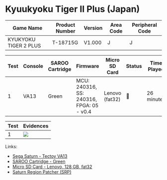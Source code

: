 # Kyuukyoku Tiger II Plus (Japan)

| Game Name             | Product Number | Version | Area Code | Peripheral Code |
| --------------------- | -------------- | ------- | --------- | --------------- |
| KYUKYOKU TIGER 2 PLUS | T-18715G       | V1.000  | J         | J               |

| Test | Console | SAROO Cartridge | Firmware                                 | Micro SD Card  | Status | Time Played |
| ---- | ------- | --------------- | ---------------------------------------- | -------------- | ------ | ----------- |
| 1    | VA13    | Green           | MCU: 240316, SS: 240316, FPGA: 05 - v0.4 | Lenovo (fat32) | :100:  | 26 minutes  |

| Test | Evidences                                                                                        |
| ---- | ------------------------------------------------------------------------------------------------ |
| 1    | [![](https://img.youtube.com/vi/U6P6FsR-xMA/0.jpg)](https://www.youtube.com/watch?v=U6P6FsR-xMA) |

Links:

- [Sega Saturn - Tectoy VA13](../../../../Info/Consoles/VA13/README.md)
- [SAROO Cartridge - Green](../../../../Info/Cartridges/RetroGameParadiseStore/1.32F/README.md)
- [Micro SD Card - Lenovo, 128 GB, fat32](../../../../Info/SdCards/Lenovo/128GB/fat32/README.md)
- [Saturn Region Patcher (SRP)](https://segaxtreme.net/resources/saturn-region-patcher.81/download)
